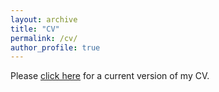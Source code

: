 ```yaml
---
layout: archive
title: "CV"
permalink: /cv/
author_profile: true
---
```


Please [click here](https://www.dropbox.com/scl/fi/wqric1sz9pfpsld47g98j/Jiannan_CV.pdf?rlkey=g1hvkbq9ue7tzirfl4ly0ujts&st=73cikxpu&dl=0) for a current version of my CV.
